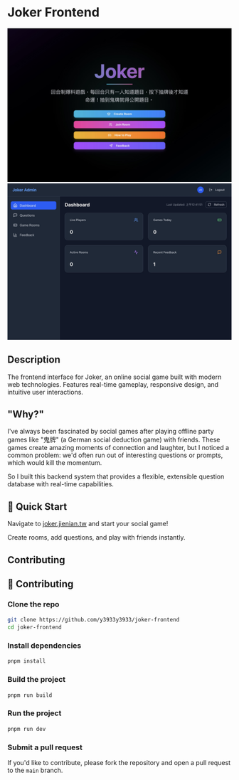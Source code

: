 # Joker Frontend

![joker](./joker.jpeg)
![joker-admin](./joker-admin.jpeg)

## Description

The frontend interface for Joker, an online social game built with modern web technologies. Features real-time gameplay, responsive design, and intuitive user interactions.

## "Why?"

I've always been fascinated by social games after playing offline party games like "鬼牌" (a German social deduction game) with friends. These games create amazing moments of connection and laughter, but I noticed a common problem: we'd often run out of interesting questions or prompts, which would kill the momentum.

So I built this backend system that provides a flexible, extensible question database with real-time capabilities.

## 🚀 Quick Start

Navigate to [joker.jienian.tw](https://joker.jienian.tw) and start your social game!

Create rooms, add questions, and play with friends instantly.

## Contributing

## 🤝 Contributing

### Clone the repo

```bash
git clone https://github.com/y3933y3933/joker-frontend
cd joker-frontend
```

### Install dependencies

```bash
pnpm install
```

### Build the project

```bash
pnpm run build
```

### Run the project

```bash
pnpm run dev
```

### Submit a pull request

If you'd like to contribute, please fork the repository and open a pull request to the `main` branch.
